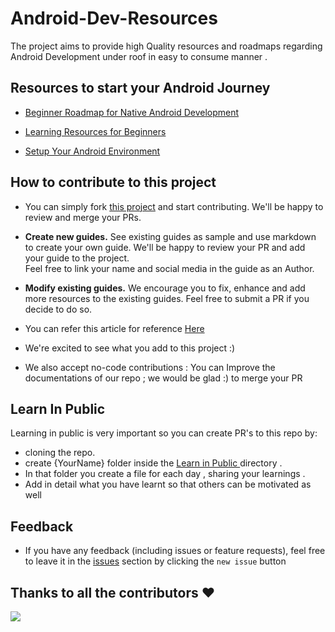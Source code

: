 # Android-Dev-Resources
The project aims  to provide high Quality resources and roadmaps  regarding Android Development under roof in  easy to consume manner .

## Resources to start your Android Journey
- [Beginner Roadmap for Native Android Development](https://github.com/dev-divyansh/Android-Development/blob/55aede09190ece8f7d3acdc4e244ab8102cbf9fb/Native/Resources/RoadMap%20on%20Native%20Android%20Development.md)

- [Learning Resources for Beginners](https://github.com/dev-divyansh/Android-Development/blob/main/Native/Resources/Resources%20for%20Beginners.md)

- [Setup Your Android Environment](https://github.com/dev-divyansh/Android-Development/blob/main/Native/Resources/setup_env_android.md)

## How to contribute to this project

- You can simply fork [this project](https://github.com/oreodroiders/Android-Development/) and start contributing. We'll be happy to review and merge your PRs. 
  
- <b>Create new guides.</b>
   See existing guides as sample and use markdown to create your own guide. We'll be happy to review your PR and add your guide to the project.  
  Feel free to link your name and social media in the guide as an Author.
 
- <b>Modify existing guides.</b>
   We encourage you to fix, enhance and add more resources to the existing guides. Feel free to submit a PR if you decide to do so.

- You can refer this article for reference [Here](https://github.com/oreodroiders/Android-Development/blob/64d54d71b6546226ba595a775e36bba020c24669/Flutter/Resources/create_flutter_project.md)
- We're excited to see what you add to this project :)


- We also accept no-code contributions : You can Improve the documentations of our repo ; we would be glad :) to merge your PR


## Learn In Public

Learning in public is very important so you can create PR's to this repo by:
- cloning the repo. 
- create {YourName} folder inside the [Learn in Public ](https://github.com/dev-divyansh/Android-Development/tree/main/Learn-In-Public) directory .
- In that folder you create a file for each day , sharing your learnings .
- Add in detail what you have learnt so that others can be motivated as well

## Feedback

- If you have any feedback (including issues or feature requests), feel free to leave it in the [issues](https://github.com/oreodroiders/Android-Development/issues) section by clicking the `new issue` button



## Thanks to all the contributors ❤️

<a href="https://github.com/oreodroiders/Android-Development/graphs/contributors">
  <img src="https://contrib.rocks/image?repo=oreodroiders/Android-Development" />
</a>
